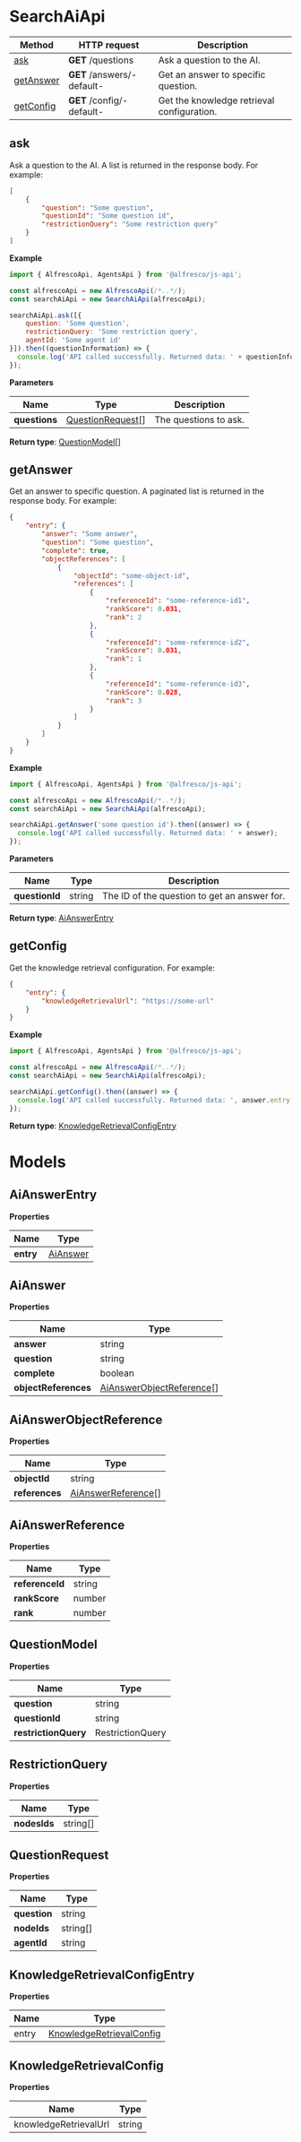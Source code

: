 # SearchAiApi

| Method                  | HTTP request               | Description                                |
|-------------------------|----------------------------|--------------------------------------------|
| [ask](#ask)             | **GET** /questions         | Ask a question to the AI.                  |
| [getAnswer](#getAnswer) | **GET** /answers/-default- | Get an answer to specific question.        |
| [getConfig](#getConfig) | **GET** /config/-default-  | Get the knowledge retrieval configuration. |

## ask

Ask a question to the AI.
A list is returned in the response body. For example:

```json
[
    {
        "question": "Some question",
        "questionId": "Some question id",
        "restrictionQuery": "Some restriction query"
    }
]
```

**Example**

```javascript
import { AlfrescoApi, AgentsApi } from '@alfresco/js-api';

const alfrescoApi = new AlfrescoApi(/*..*/);
const searchAiApi = new SearchAiApi(alfrescoApi);

searchAiApi.ask([{
    question: 'Some question',
    restrictionQuery: 'Some restriction query',
    agentId: 'Some agent id'
}]).then((questionInformation) => {
  console.log('API called successfully. Returned data: ' + questionInformation);
});
```
**Parameters**

| Name          | Type                                  | Description           |
|---------------|---------------------------------------|-----------------------|
| **questions** | [QuestionRequest](#QuestionRequest)[] | The questions to ask. | 

**Return type**: [QuestionModel](#QuestionModel)[]

## getAnswer

Get an answer to specific question.
A paginated list is returned in the response body. For example:

```json
{
    "entry": {
        "answer": "Some answer",
        "question": "Some question",
        "complete": true,
        "objectReferences": [
            {
                "objectId": "some-object-id",
                "references": [
                    {
                        "referenceId": "some-reference-id1",
                        "rankScore": 0.031,
                        "rank": 2
                    },
                    {
                        "referenceId": "some-reference-id2",
                        "rankScore": 0.031,
                        "rank": 1
                    },
                    {
                        "referenceId": "some-reference-id3",
                        "rankScore": 0.028,
                        "rank": 3
                    }
                ]
            }
        ]
    }
}
```

**Example**

```javascript
import { AlfrescoApi, AgentsApi } from '@alfresco/js-api';

const alfrescoApi = new AlfrescoApi(/*..*/);
const searchAiApi = new SearchAiApi(alfrescoApi);

searchAiApi.getAnswer('some question id').then((answer) => {
  console.log('API called successfully. Returned data: ' + answer);
});
```
**Parameters**

| Name           | Type   | Description                                  |
|----------------|--------|----------------------------------------------|
| **questionId** | string | The ID of the question to get an answer for. | 

**Return type**: [AiAnswerEntry](#AiAnswerEntry)

## getConfig

Get the knowledge retrieval configuration. For example:

```json
{
    "entry": {
        "knowledgeRetrievalUrl": "https://some-url"
    }
}
```

**Example**

```javascript
import { AlfrescoApi, AgentsApi } from '@alfresco/js-api';

const alfrescoApi = new AlfrescoApi(/*..*/);
const searchAiApi = new SearchAiApi(alfrescoApi);

searchAiApi.getConfig().then((answer) => {
  console.log('API called successfully. Returned data: ', answer.entry.knowledgeRetrievalUrl);
});
```

**Return type**: [KnowledgeRetrievalConfigEntry](#KnowledgeRetrievalConfigEntry)

# Models

## AiAnswerEntry

**Properties**

| Name      | Type                  |
|-----------|-----------------------|
| **entry** | [AiAnswer](#AiAnswer) |

## AiAnswer

**Properties**

| Name                 | Type                                                  |
|----------------------|-------------------------------------------------------|
| **answer**           | string                                                |
| **question**         | string                                                |
| **complete**         | boolean                                               |
| **objectReferences** | [AiAnswerObjectReference](#AiAnswerObjectReference)[] |

## AiAnswerObjectReference

**Properties**

| Name           | Type                                      |
|----------------|-------------------------------------------|
| **objectId**   | string                                    |
| **references** | [AiAnswerReference](#AiAnswerReference)[] |

## AiAnswerReference

**Properties**

| Name            | Type   |
|-----------------|--------|
| **referenceId** | string |
| **rankScore**   | number |
| **rank**        | number |

## QuestionModel

**Properties**

| Name                 | Type             |
|----------------------|------------------|
| **question**         | string           |
| **questionId**       | string           |
| **restrictionQuery** | RestrictionQuery |

## RestrictionQuery

**Properties**

| Name         | Type     |
|--------------|----------|
| **nodesIds** | string[] |

## QuestionRequest

**Properties**

| Name         | Type     |
|--------------|----------|
| **question** | string   |
| **nodeIds**  | string[] |
| **agentId**  | string   |

## KnowledgeRetrievalConfigEntry

**Properties**

| Name  | Type                                                  |
|-------|-------------------------------------------------------|
| entry | [KnowledgeRetrievalConfig](#KnowledgeRetrievalConfig) |

## KnowledgeRetrievalConfig

**Properties**

| Name                  | Type   |
|-----------------------|--------|
| knowledgeRetrievalUrl | string |
